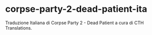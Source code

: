 # corpse-party-2-dead-patient-ita
Traduzione Italiana di Corpse Party 2 - Dead Patient a cura di CTH Translations.
